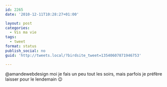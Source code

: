```yaml
---
id: 2265
date: '2010-12-11T10:28:27+01:00'

layout: post
categories:
  - Vis ma vie
tags:
  - tweet
format: status
publish_social: no
guid: 'http://tweets.local/?birdsite_tweet=13540607871946753'

---
```


@amandewebdesign moi je fais un peu tout les soirs, mais parfois je préfère laisser pour le lendemain 😉